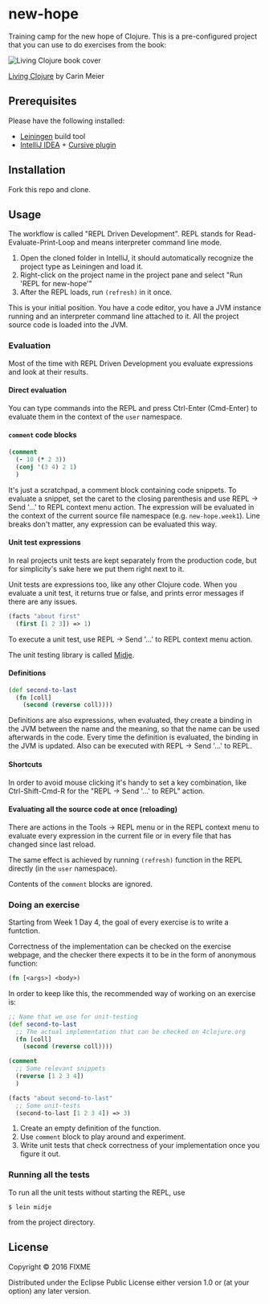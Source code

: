 # new-hope

Training camp for the new hope of Clojure.
This is a pre-configured project that you can use to do exercises from the book:

![Living Clojure book cover](http://akamaicovers.oreilly.com/images/0636920034292/cat.gif)

[Living Clojure](http://shop.oreilly.com/product/0636920034292.do) by Carin Meier


## Prerequisites

Please have the following installed:

* [Leiningen](http://leiningen.org/) build tool
* [IntelliJ IDEA](https://www.jetbrains.com/idea/) + [Cursive plugin](https://cursive-ide.com/userguide/)

## Installation

Fork this repo and clone.

## Usage

The workflow is called "REPL Driven Development". REPL stands for Read-Evaluate-Print-Loop and means interpreter command line mode.

1. Open the cloned folder in IntelliJ, it should automatically recognize the project type as Leiningen and load it.
2. Right-click on the project name in the project pane and select "Run 'REPL for new-hope'"
3. After the REPL loads, run `(refresh)` in it once.

This is your initial position. You have a code editor, you have a JVM instance running and an interpreter command line attached to it. All the project source code is loaded into the JVM.

### Evaluation

Most of the time with REPL Driven Development you evaluate expressions and look at their results.

#### Direct evaluation

You can type commands into the REPL and press Ctrl-Enter (Cmd-Enter) to evaluate them in the context of the `user` namespace.

#### `comment` code blocks

```clj
(comment
  (- 10 (* 2 3))
  (conj '(3 4) 2 1)
  )
```

It's just a scratchpad, a comment block containing code snippets. To evaluate a snippet, set the caret to the closing parenthesis and use REPL -> Send '...' to REPL context menu action. The expression will be evaluated in the context of the current source file namespace (e.g. `new-hope.week1`). Line breaks don't matter, any expression can be evaluated this way.

#### Unit test expressions

In real projects unit tests are kept separately from the production code, but for simplicity's sake here we put them right next to it.

Unit tests are expressions too, like any other Clojure code. When you evaluate a unit test, it returns true or false, and prints error messages if there are any issues.

```clj
(facts "about first"
  (first [1 2 3]) => 1)
```

To execute a unit test, use REPL -> Send '...' to REPL context menu action.

The unit testing library is called [Midje](https://github.com/marick/Midje). 

#### Definitions

```clj
(def second-to-last
  (fn [coll]
    (second (reverse coll))))
```

Definitions are also expressions, when evaluated, they create a binding in the JVM between the name and the meaning, so that the name can be used afterwards in the code. Every time the definition is evaluated, the binding in the JVM is updated. Also can be executed with REPL -> Send '...' to REPL.

#### Shortcuts

In order to avoid mouse clicking it's handy to set a key combination, like Ctrl-Shift-Cmd-R for the "REPL -> Send '...' to REPL" action.

#### Evaluating all the source code at once (reloading)

There are actions in the Tools -> REPL menu or in the REPL context menu to evaluate every expression in the current file or in every file that has changed since last reload.

The same effect is achieved by running `(refresh)` function in the REPL directly (in the `user` namespace).

Contents of the `comment` blocks are ignored.

### Doing an exercise

Starting from Week 1 Day 4, the goal of every exercise is to write a funtction.

Correctness of the implementation can be checked on the exercise webpage, and the checker there expects it to be in the form of anonymous function:

```clj
(fn [<args>] <body>)
```

In order to keep like this, the recommended way of working on an exercise is:

```clj
;; Name that we use for unit-testing
(def second-to-last
  ;; The actual implementation that can be checked on 4clojure.org
  (fn [coll]
    (second (reverse coll))))

(comment
  ;; Some relevant snippets
  (reverse [1 2 3 4])
  )

(facts "about second-to-last"
  ;; Some unit-tests
  (second-to-last [1 2 3 4]) => 3)
```

1. Create an empty definition of the function.
2. Use `comment` block to play around and experiment.
3. Write unit tests that check correctness of your implementation once you figure it out.

### Running all the tests

To run all the unit tests without starting the REPL, use

```
$ lein midje
```

from the project directory.


## License

Copyright © 2016 FIXME

Distributed under the Eclipse Public License either version 1.0 or (at
your option) any later version.
